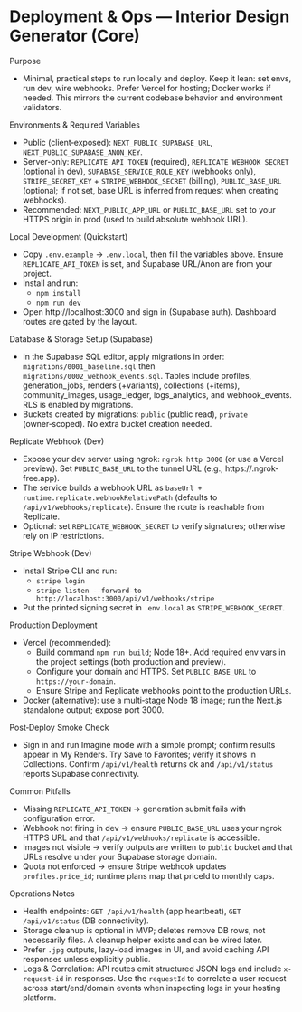 # Deployment & Ops — Interior Design Generator (Core)

Purpose
- Minimal, practical steps to run locally and deploy. Keep it lean: set envs, run dev, wire webhooks. Prefer Vercel for hosting; Docker works if needed. This mirrors the current codebase behavior and environment validators.

Environments & Required Variables
- Public (client‑exposed): `NEXT_PUBLIC_SUPABASE_URL`, `NEXT_PUBLIC_SUPABASE_ANON_KEY`.
- Server-only: `REPLICATE_API_TOKEN` (required), `REPLICATE_WEBHOOK_SECRET` (optional in dev), `SUPABASE_SERVICE_ROLE_KEY` (webhooks only), `STRIPE_SECRET_KEY` + `STRIPE_WEBHOOK_SECRET` (billing), `PUBLIC_BASE_URL` (optional; if not set, base URL is inferred from request when creating webhooks).
- Recommended: `NEXT_PUBLIC_APP_URL` or `PUBLIC_BASE_URL` set to your HTTPS origin in prod (used to build absolute webhook URL).

Local Development (Quickstart)
- Copy `.env.example` → `.env.local`, then fill the variables above. Ensure `REPLICATE_API_TOKEN` is set, and Supabase URL/Anon are from your project.
- Install and run:
  - `npm install`
  - `npm run dev`
- Open http://localhost:3000 and sign in (Supabase auth). Dashboard routes are gated by the layout.

Database & Storage Setup (Supabase)
- In the Supabase SQL editor, apply migrations in order: `migrations/0001_baseline.sql` then `migrations/0002_webhook_events.sql`. Tables include profiles, generation_jobs, renders (+variants), collections (+items), community_images, usage_ledger, logs_analytics, and webhook_events. RLS is enabled by migrations.
- Buckets created by migrations: `public` (public read), `private` (owner‑scoped). No extra bucket creation needed.

Replicate Webhook (Dev)
- Expose your dev server using ngrok: `ngrok http 3000` (or use a Vercel preview). Set `PUBLIC_BASE_URL` to the tunnel URL (e.g., https://<random>.ngrok-free.app).
- The service builds a webhook URL as `baseUrl + runtime.replicate.webhookRelativePath` (defaults to `/api/v1/webhooks/replicate`). Ensure the route is reachable from Replicate.
- Optional: set `REPLICATE_WEBHOOK_SECRET` to verify signatures; otherwise rely on IP restrictions.

Stripe Webhook (Dev)
- Install Stripe CLI and run:
  - `stripe login`
  - `stripe listen --forward-to http://localhost:3000/api/v1/webhooks/stripe`
- Put the printed signing secret in `.env.local` as `STRIPE_WEBHOOK_SECRET`.

Production Deployment
- Vercel (recommended):
  - Build command `npm run build`; Node 18+. Add required env vars in the project settings (both production and preview).
  - Configure your domain and HTTPS. Set `PUBLIC_BASE_URL` to `https://your-domain`.
  - Ensure Stripe and Replicate webhooks point to the production URLs.
- Docker (alternative): use a multi‑stage Node 18 image; run the Next.js standalone output; expose port 3000.

Post‑Deploy Smoke Check
- Sign in and run Imagine mode with a simple prompt; confirm results appear in My Renders. Try Save to Favorites; verify it shows in Collections. Confirm `/api/v1/health` returns ok and `/api/v1/status` reports Supabase connectivity.

Common Pitfalls
- Missing `REPLICATE_API_TOKEN` → generation submit fails with configuration error.
- Webhook not firing in dev → ensure `PUBLIC_BASE_URL` uses your ngrok HTTPS URL and that `/api/v1/webhooks/replicate` is accessible.
- Images not visible → verify outputs are written to `public` bucket and that URLs resolve under your Supabase storage domain.
- Quota not enforced → ensure Stripe webhook updates `profiles.price_id`; runtime plans map that priceId to monthly caps.

Operations Notes
- Health endpoints: `GET /api/v1/health` (app heartbeat), `GET /api/v1/status` (DB connectivity).
- Storage cleanup is optional in MVP; deletes remove DB rows, not necessarily files. A cleanup helper exists and can be wired later.
- Prefer `.jpg` outputs, lazy‑load images in UI, and avoid caching API responses unless explicitly public.
- Logs & Correlation: API routes emit structured JSON logs and include `x-request-id` in responses. Use the `requestId` to correlate a user request across start/end/domain events when inspecting logs in your hosting platform.
